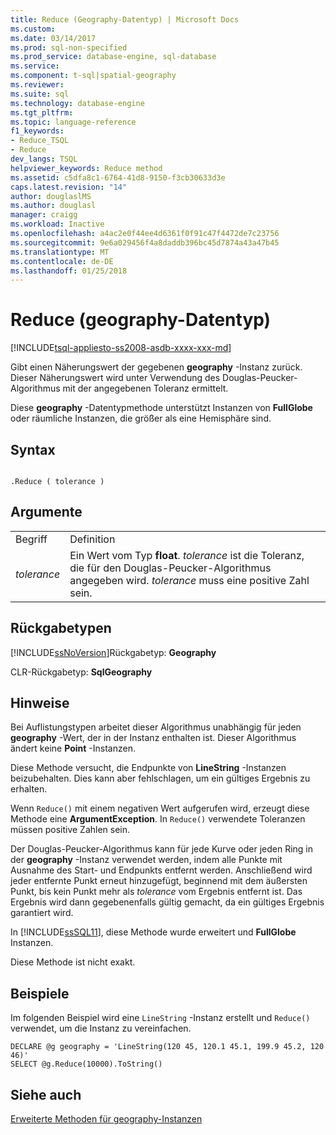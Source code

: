 ```yaml
---
title: Reduce (Geography-Datentyp) | Microsoft Docs
ms.custom: 
ms.date: 03/14/2017
ms.prod: sql-non-specified
ms.prod_service: database-engine, sql-database
ms.service: 
ms.component: t-sql|spatial-geography
ms.reviewer: 
ms.suite: sql
ms.technology: database-engine
ms.tgt_pltfrm: 
ms.topic: language-reference
f1_keywords:
- Reduce_TSQL
- Reduce
dev_langs: TSQL
helpviewer_keywords: Reduce method
ms.assetid: c5dfa8c1-6764-41d8-9150-f3cb30633d3e
caps.latest.revision: "14"
author: douglaslMS
ms.author: douglasl
manager: craigg
ms.workload: Inactive
ms.openlocfilehash: a4ac2e0f44ee4d6361f0f91c47f4472de7c23756
ms.sourcegitcommit: 9e6a029456f4a8daddb396bc45d7874a43a47b45
ms.translationtype: MT
ms.contentlocale: de-DE
ms.lasthandoff: 01/25/2018
---
```

# <a name="reduce-geography-data-type-"></a>Reduce (geography-Datentyp)
[!INCLUDE[tsql-appliesto-ss2008-asdb-xxxx-xxx-md](../../includes/tsql-appliesto-ss2008-asdb-xxxx-xxx-md.md)]

  Gibt einen Näherungswert der gegebenen **geography** -Instanz zurück. Dieser Näherungswert wird unter Verwendung des Douglas-Peucker-Algorithmus mit der angegebenen Toleranz ermittelt.  
  
 Diese **geography** -Datentypmethode unterstützt Instanzen von **FullGlobe** oder räumliche Instanzen, die größer als eine Hemisphäre sind.  
  
## <a name="syntax"></a>Syntax  
  
```  
  
.Reduce ( tolerance )  
```  
  
## <a name="arguments"></a>Argumente  
  
|||  
|-|-|  
|Begriff|Definition|  
|*tolerance*|Ein Wert vom Typ **float**. *tolerance* ist die Toleranz, die für den Douglas-Peucker-Algorithmus angegeben wird. *tolerance* muss eine positive Zahl sein.|  
  
## <a name="return-types"></a>Rückgabetypen  
 [!INCLUDE[ssNoVersion](../../includes/ssnoversion-md.md)]Rückgabetyp: **Geography**  
  
 CLR-Rückgabetyp: **SqlGeography**  
  
## <a name="remarks"></a>Hinweise  
 Bei Auflistungstypen arbeitet dieser Algorithmus unabhängig für jeden **geography** -Wert, der in der Instanz enthalten ist. Dieser Algorithmus ändert keine **Point** -Instanzen.  
  
 Diese Methode versucht, die Endpunkte von **LineString** -Instanzen beizubehalten. Dies kann aber fehlschlagen, um ein gültiges Ergebnis zu erhalten.  
  
 Wenn `Reduce()` mit einem negativen Wert aufgerufen wird, erzeugt diese Methode eine **ArgumentException**. In `Reduce()` verwendete Toleranzen müssen positive Zahlen sein.  
  
 Der Douglas-Peucker-Algorithmus kann für jede Kurve oder jeden Ring in der **geography** -Instanz verwendet werden, indem alle Punkte mit Ausnahme des Start- und Endpunkts entfernt werden. Anschließend wird jeder entfernte Punkt erneut hinzugefügt, beginnend mit dem äußersten Punkt, bis kein Punkt mehr als *tolerance* vom Ergebnis entfernt ist. Das Ergebnis wird dann gegebenenfalls gültig gemacht, da ein gültiges Ergebnis garantiert wird.  
  
 In [!INCLUDE[ssSQL11](../../includes/sssql11-md.md)], diese Methode wurde erweitert und **FullGlobe** Instanzen.  
  
 Diese Methode ist nicht exakt.  
  
## <a name="examples"></a>Beispiele  
 Im folgenden Beispiel wird eine `LineString` -Instanz erstellt und `Reduce()` verwendet, um die Instanz zu vereinfachen.  
  
```  
DECLARE @g geography = 'LineString(120 45, 120.1 45.1, 199.9 45.2, 120 46)'  
SELECT @g.Reduce(10000).ToString()  
```  
  
## <a name="see-also"></a>Siehe auch  
 [Erweiterte Methoden für geography-Instanzen](../../t-sql/spatial-geography/extended-methods-on-geography-instances.md)  
  
  
